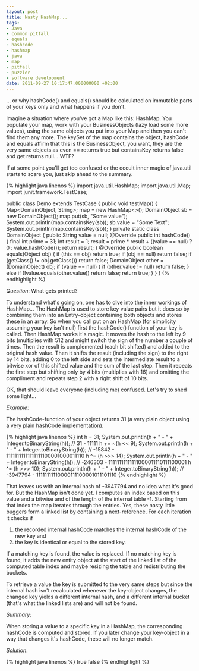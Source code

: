 ```yaml
---
layout: post
title: Nasty HashMap...
tags:
- Java
- common pitfall
- equals
- hashcode
- hashmap
- java
- map
- pitfall
- puzzler
- software development
date: 2011-09-27 10:17:47.000000000 +02:00
---
```

... or why hashCode() and equals() should be calculated on immutable parts of your keys only and what happens if you don't.


Imagine a situation where you've got a Map like this: HashMap. You populate your map, work with your BusinessObjects (lazy load some more values), using the same objects you put into your Map and then you can't find them any more. The keySet of the map contains the object, hashCode and equals affirm that this is the BusinessObject, you want, they are the very same objects as even == returns true but containsKey returns false and get returns null... WTF?

If at some point you'll get too confused or the occult inner magic of java.util starts to scare you, just skip ahead to the summary.

{% highlight java linenos %} 
import java.util.HashMap;
import java.util.Map;
import junit.framework.TestCase;

public class Demo extends TestCase {
    public void testMap() {
        Map<DomainObject, String>; map = new HashMap<>();
        DomainObject sb = new DomainObject();
        map.put(sb, "Some value");
        System.out.println(map.containsKey(sb));
        sb.value = "Some Text";
        System.out.println(map.containsKey(sb));
    }
    private static class DomainObject {
        public String value = null;
        @Override
        public int hashCode() {
            final int prime = 31;
            int result = 1;
            result = prime * result + ((value == null) ? 0 : value.hashCode());
            return result;
        }
        @Override
        public boolean equals(Object obj) {
            if (this == obj)
                return true;
            if (obj == null)
                return false;
            if (getClass() != obj.getClass())
                return false;
            DomainObject other = (DomainObject) obj;
            if (value == null) {
                if (other.value != null)
                    return false;
            } else if (!value.equals(other.value))
                return false;
            return true;
        }
    }
}
{% endhighlight %} 

*Question*: What gets printed?
 
To understand what's going on, one has to dive into the inner workings of HashMap... The HashMap is used to store key value pairs but it does so by combining them into an Entry-object containing both objects and stores these in an array. So when you call put on an HashMap (for simplicity assuming your key isn't null) first the hashCode() function of your key is called. Then HashMap works it's magic. It moves the hash to the left by 9 bits (multiplies with 512 and might switch the sign of the number a couple of times. Then the result is complemented (each bit shifted) and added to the original hash value. Then it shifts the result (including the sign) to the right by 14 bits, adding 0 to the left side and sets the intermediate result to a bitwise xor of this shifted value and the sum of the last step. Then it repeats the first step but shifting only by 4 bits (multiplies with 16) and omitting the compliment and repeats step 2 with a right shift of 10 bits.

OK, that should leave everyone (including me) confused. Let's try to shed some light...

*Example*:

The hashCode-function of your object returns 31 (a very plain object using a very plain hashCode implementation).
 
{% highlight java linenos %} 
int h = 31;
System.out.println(h + " - " + Integer.toBinaryString(h)); // 31 - 11111
h += ~(h &lt;&lt; 9);
System.out.println(h + " - " + Integer.toBinaryString(h)); // -15842 - 11111111111111111100001000011110
h ^=  (h &gt;&gt;&gt; 14);
System.out.println(h + " - " + Integer.toBinaryString(h)); // -246303 - 11111111111111000011110111100001
h ^=  (h &gt;&gt;&gt; 10);
System.out.println(h + " - " + Integer.toBinaryString(h)); // -3947794 - 11111111110000111100001011101110
{% endhighlight %} 

That leaves us with an internal hash of -3947794 and no idea what it's good for. But the HashMap isn't done yet. I computes an index based on this value and a bitwise and of the length of the internal table -1. Starting from that index the map iterates through the entries. Yes, these nasty little buggers form a linked list by containing a next-reference. For each iteration it checks if 
1. the recorded internal hashCode matches the internal hashCode of the new key and
2. the key is identical or equal to the stored key.

If a matching key is found, the value is replaced. If no matching key is found, it adds the new entity object at the start of the linked list of the computed table index and maybe resizing the table and redistributing the buckets.

To retrieve a value the key is submitted to the very same steps but since the internal hash isn't recalculated whenever the key-object changes, the changed key yields a different internal hash, and a different internal bucket (that's what the linked lists are) and will not be found.

*Summary*:

When storing a value to a specific key in a HashMap, the corresponding hashCode is computed and stored. If you later change your key-object in a way that changes it's hashCode, these will no longer match.

*Solution*:

{% highlight java linenos %} 
true 
false
{% endhighlight %} 
